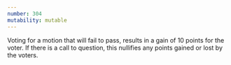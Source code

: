 ```yaml
---
number: 304
mutability: mutable
---
```


Voting for a motion that will fail to pass, results in a gain of 10 points for the voter. If there is a call to question, this nullifies any points gained or lost by the voters.
